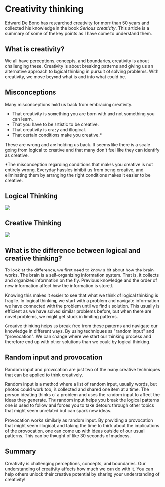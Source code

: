 # Creativity thinking

Edward De Bono has researched creativity for more than 50 years and collected his knowledge in the book *Serious creativity*. This article is a summary of some of the key points as I have come to understand them. 

## What is creativity?
We all have perceptions, concepts, and boundaries, creativity is about challenging these. Creativity is about breaking patterns and giving us an alternative approach to logical thinking in pursuit of solving problems. With creativity, we move beyond what is and into what could be. 

## Misconceptions
Many misconceptions hold us back from embracing creativity.
- That creativity is something you are born with and not something you can learn. 
- That you have to be artistic to be creative. 
- That creativity is crazy and illogical. 
- That certain conditions make you creative.*

These are wrong and are holding us back. It seems like there is a scale going from logical to creative and that many don't feel like they can identify as creative. 

*The misconception regarding conditions that makes you creative is not entirely wrong. Everyday hassles inhibit us from being creative, and eliminating them by arranging the right conditions makes it easier to be creative. 

<div>
<div style="width:50%;">
  <h2>Logical Thinking</h2>
<img src="https://dagfrode.no/artikler/jul/serious-creativity/logical-thinking.png"/>
</div>

<div style="width:50%;">
  <h2>Creative Thinking</h2>
<img src="https://dagfrode.no/artikler/jul/serious-creativity/creative-thinking.png"/>
</div>
</div>

## What is the difference between logical and creative thinking?
To look at the difference, we first need to know a bit about how the brain works. 
The brain is a self-organizing information system. That is, it collects and organizes information on the fly. Previous knowledge and the order of new information affect how the information is stored.

Knowing this makes it easier to see that what we think of logical thinking is fragile. In logical thinking, we start with a problem and navigate information we have connected with the problem until we find a solution. This usually is efficient as we have solved similar problems before, but when there are novel problems, we might get stuck in limiting patterns. 

Creative thinking helps us break free from these patterns and navigate our knowledge in different ways. By using techniques as "random input" and "provocation". We can change where we start our thinking process and therefore end up with other solutions than we could by logical thinking. 


## Random input and provocation
Random input and provocation are just two of the many creative techniques that can be applied to think creatively.

Random input is a method where a list of random input, usually words, but photos could work too, is collected and shared one item at a time. The person ideating thinks of a problem and uses the random input to affect the ideas they generate. The random input helps you break the logical patterns one is used to follow and forces you to take detours through other topics that might seem unrelated but can spark new ideas.

Provocation works similarly as random input. By providing a provocation that might seem illogical, and taking the time to think about the implications of the provocation, one can come up with ideas outside of our usual patterns. This can be thought of like 30 seconds of madness. 

## Summary
Creativity is challenging perceptions, concepts, and boundaries. Our understanding of creativity affects how much we can do with it. You can help others unlock their creative potential by sharing your understanding of creativity!



